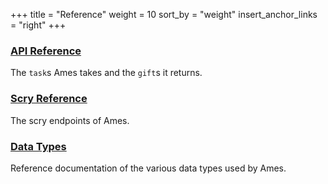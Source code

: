 +++
title = "Reference"
weight = 10
sort_by = "weight"
insert_anchor_links = "right"
+++

### [API Reference](/system/kernel/arvo/ames/reference/tasks)

The `task`s Ames takes and the `gift`s it returns.

### [Scry Reference](/system/kernel/arvo/ames/reference/scry)

The scry endpoints of Ames.

### [Data Types](/system/kernel/arvo/ames/reference/data-types)

Reference documentation of the various data types used by Ames.
